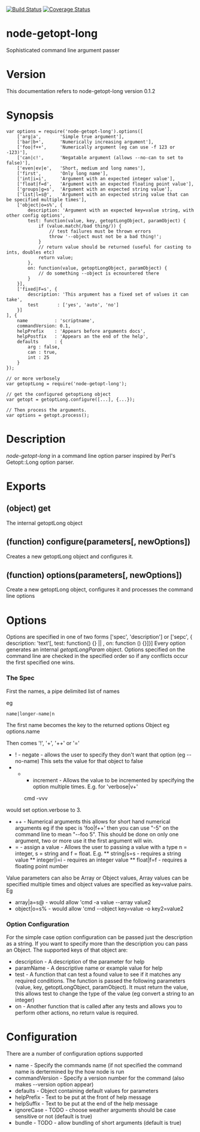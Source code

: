 [![Build Status](https://travis-ci.org/ivanwills/node-getopt-long.svg?branch=master)](https://travis-ci.org/ivanwills/node-getopt-long?branch=master)
[![Coverage Status](https://coveralls.io/repos/ivanwills/node-getopt-long/badge.svg?branch=master)](https://coveralls.io/r/ivanwills/node-getopt-long?branch=master)

node-getopt-long
================

Sophisticated command line argument passer

Version
=======

This documentation refers to node-getopt-long version 0.1.2

Synopsis
========

    var options = require('node-getopt-long').options([
        ['arg|a',       'Simple true argument'],
        ['bar|b+',      'Numerically increasing argument'],
        ['foo|f++',     'Numerically argument (eg can use -f 123 or -123)'],
        ['can|c!',      'Negatable argument (allows --no-can to set to false)'],
        ['even|ev|e',   'Short, medium and long names'],
        ['first',       'Only long name'],
        ['int|i=i',     'Argument with an expected integer value'],
        ['float|f=d',   'Argument with an expected floating point value'],
        ['groups|g=s',  'Argument with an expected string value'],
        ['list|l=s@',   'Argument with an expected string value that can be specified multiple times'],
        ['object|o=s%', {
            description: 'Argument with an expected key=value string, with other config options',
            test: function(value, key, getoptLongObject, paramObject) {
                if (value.match(/bad thing/)) {
                    // test failures must be thrown errors
                    throw '--object must not be a bad thing!';
                }
                // return value should be returned (useful for casting to ints, doubles etc)
                return value;
            },
            on: function(value, getoptLongObject, paramObject) {
                // do something --object is ecnountered there
            }
        }],
        ['fixed|F=s', {
            description: 'This argument has a fixed set of values it can take',
            test       : ['yes', 'auto', 'no']
        }]
    ], {
        name          : 'scriptname',
        commandVersion: 0.1,
        helpPrefix    : 'Appears before arguments docs',
        helpPostfix   : 'Appears an the end of the help',
        defaults      : {
            arg : false,
            can : true,
            int : 25
        }
    });

    // or more verbosely
    var getoptLong = require('node-getopt-long');

    // get the configured getoptLong object
    var getopt = getoptLong.configure([...], {...});

    // Then process the arguments.
    var options = getopt.process();

Description
===========

*node-getopt-long* in a command line option parser inspired by Perl's Getopt::Long option parser.

Exports
=======

(object) get
------------

The internal getoptLong object

(function) configure(parameters[, newOptions])
----------------------------------------------

Creates a new getoptLong object and configures it.

(function) options(parameters[, newOptions])
--------------------------------------------

Create a new getoptLong object, configures it and processes the command line options

Options
=======

Options are specified in one of two forms ['spec', 'description'] or
['sepc', { description: 'text'[, test: function() {} || , on: function () {}]}]
Every option generates an internal *getoptLongParam* object. Options specified
on the command line are checked in the specified order so if any conflicts
occur the first specified one wins.

### The Spec

First the names, a pipe delimited list of names

eg

    name|longer-name|n

The first name becomes the key to the returned options Object eg options.name

Then comes '!', '+', '++' or '='

* ! - negate - allows the user to specify they don't want that option (eg --no-name)
This sets the value for that object to false
* + - increment - Allows the value to be incremented by specifying the option
multiple times. E.g. for 'verbose|v+'

    cmd -vvv

would set option.verbose to 3.
* ++ - Numerical arguments this allows for short hand numerical arguments eg if
the spec is 'foo|f++' then you can use "-5" on the command line to mean "--foo 5".
This should be done on only one argument, two or more use it the first argument
will win.
* = - assign a value - Allows the user to passing a value with a type n = integer,
s = string and f = float. E.g.
** string|s=s - requires a string value
** integer|i=i - requires an integer value
** float|f=f - requires a floating point number

Value parameters can also be Array or Object values, Array values can be
specified multiple times and object values are specified as key=value
pairs. Eg

* array|a=s@ - would allow 'cmd -a value --array value2
* object|o=s% - would allow 'cmd --object key=value -o key2=value2

### Option Configuration

For the simple case option configuration can be passed just the description
as a string. If you want to specify more than the description you can pass
an Object. The supported keys of that object are:

* description - A description of the parameter for help
* paramName - A descriptive name or example value for help
* test - A function that can test a found value to see if it matches any
required conditions. The function is passed the following parameters
(value, key, getoptLongObject, paramObject). It must return the value,
this allows test to change the type of the value (eg convert a string to an
integer)
* on - Another function that is called after any tests and allows you to
perform other actions, no return value is required.


Configuration
=============

There are a number of configuration options supported

* name - Specify the commands name (if not specified the command name is dertermined by the how node is run
* commandVersion - Specify a version number for the command (also makes --version option appear)
* defaults - Object containing default values for parameters
* helpPrefix - Text to be put at the front of help message
* helpSuffix - Text to be put at the end of the help message
* ignoreCase - TODO - choose weather arguments should be case sensitive or not (default is true)
* bundle - TODO - allow bundling of short arguments (default is true)

